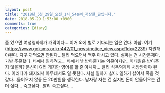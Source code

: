 ```yaml
---
layout: post
title: "2018년_5월_29일_오전_1시_54분에_저장한_글입니다."
date: 2018-05-29 1:53:00 +0900
comments: true 
categories: [diary] 
---
```

좀 있으면 여성영화제가 개막이다....이거 외에 별로 기다리는 일은 없다. 아참. 여기(https://www.gokams.or.kr:442/01_news/notice_view.aspx?Idx=2239) 지원해야된다. 자꾸 까먹으면 안된다...젤리 먹으면서 맥주 마시고 있다. 살찌는 건 시간문제다. 가발 주문했다. 바에서 일하려고... 바에서 날 받아줄지는 의문이지만...이태원은 받아주지 않을까? 문신이 여러 개지만 영어를 할 줄 아니까... 빨리 식욕억제제 처방받아야 된다. 이러다가 돼지되서 아무데서도 일 못한다. 사실 일하기 싫다. 일하기 싫어서 죽을 것 같다...들어오지 않을 돈 20만원을 생각한다. 남자랑 자는 건 싫지만 돈이 안들어오는 건 더 싫다... 죽고싶다...빨리 죽고싶다....
